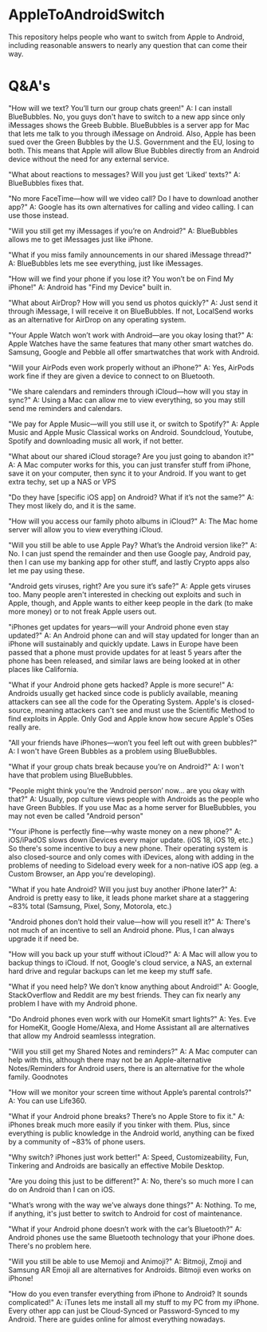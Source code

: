 # AppleToAndroidSwitch
This repository helps people who want to switch from Apple to Android, including reasonable answers to nearly any question that can come their way.

# Q&A's

"How will we text? You’ll turn our group chats green!"
 A: I can install BlueBubbles. No, you guys don't have to switch to a new app since only iMessages shows the Greeb Bubble. BlueBubbles is a server app for Mac that lets me talk to you through iMessage on Android. Also, Apple has been sued over the Green Bubbles by the U.S. Government and the EU, losing to both. This means that Apple will allow Blue Bubbles directly from an Android device without the need for any external service.

"What about reactions to messages? Will you just get ‘Liked’ texts?"
 A: BlueBubbles fixes that.

"No more FaceTime—how will we video call? Do I have to download another app?"
 A: Google has its own alternatives for calling and video calling. I can use those instead.

"Will you still get my iMessages if you’re on Android?"
 A: BlueBubbles allows me to get iMessages just like iPhone.

"What if you miss family announcements in our shared iMessage thread?"
 A: BlueBubbles lets me see everything, just like iMessages.

"How will we find your phone if you lose it? You won’t be on Find My iPhone!"
 A: Android has "Find my Device" built in.

"What about AirDrop? How will you send us photos quickly?"
 A: Just send it through iMessage, I will receive it on BlueBubbles. If not, LocalSend works as an alternative for AirDrop on any operating system.

"Your Apple Watch won’t work with Android—are you okay losing that?"
 A: Apple Watches have the same features that many other smart watches do. Samsung, Google and Pebble all offer smartwatches that work with Android.

"Will your AirPods even work properly without an iPhone?"
 A: Yes, AirPods work fine if they are given a device to connect to on Bluetooth.

"We share calendars and reminders through iCloud—how will you stay in sync?"
 A: Using a Mac can allow me to view everything, so you may still send me reminders and calendars.

"We pay for Apple Music—will you still use it, or switch to Spotify?"
 A: Apple Music and Apple Music Classical works on Android. Soundcloud, Youtube, Spotify and downloading music all work, if not better.

"What about our shared iCloud storage? Are you just going to abandon it?"
 A: A Mac computer works for this, you can just transfer stuff from iPhone, save it on your computer, then sync it to your Android. If you want to get extra techy, set up a NAS or VPS

"Do they have [specific iOS app] on Android? What if it’s not the same?"
 A: They most likely do, and it is the same.

"How will you access our family photo albums in iCloud?"
 A: The Mac home server will allow you to view everything iCloud.

"Will you still be able to use Apple Pay? What’s the Android version like?"
 A: No. I can just spend the remainder and then use Google pay, Android pay, then I can use my banking app for other stuff, and lastly Crypto apps also let me pay using these.

"Android gets viruses, right? Are you sure it’s safe?"
 A: Apple gets viruses too. Many people aren't interested in checking out exploits and such in Apple, though, and Apple wants to either keep people in the dark (to make more money) or to not freak Apple users out.

"iPhones get updates for years—will your Android phone even stay updated?"
 A: An Android phone can and will stay updated for longer than an iPhone will sustainably and quickly update. Laws in Europe have been passed that a phone must provide updates for at least 5 years after the phone has been released, and similar laws are being looked at in other places like California.

"What if your Android phone gets hacked? Apple is more secure!"
 A: Androids usually get hacked since code is publicly available, meaning attackers can see all the code for the Operating System. Apple's is closed-source, meaning attackers can't see and must use the Scientific Method to find exploits in Apple. Only God and Apple know how secure Apple's OSes really are.

"All your friends have iPhones—won’t you feel left out with green bubbles?"
 A: I won't have Green Bubbles as a problem using BlueBubbles.

"What if your group chats break because you’re on Android?"
 A: I won't have that problem using BlueBubbles.

"People might think you’re the ‘Android person’ now… are you okay with that?"
 A: Usually, pop culture views people with Androids as the people who have Green Bubbles. If you use Mac as a home server for BlueBubbles, you may not even be called "Android person"

"Your iPhone is perfectly fine—why waste money on a new phone?"
 A: iOS/iPadOS slows down iDevices every major update. (iOS 18, iOS 19, etc.) So there's some incentive to buy a new phone. Their operating system is also closed-source and only comes with iDevices, along with adding in the problems of needing to Sideload every week for a non-native iOS app (eg. a Custom Browser, an App you're developing).

"What if you hate Android? Will you just buy another iPhone later?"
 A: Android is pretty easy to like, it leads phone market share at a staggering ~83% total (Samsung, Pixel, Sony, Motorola, etc.)

"Android phones don’t hold their value—how will you resell it?"
 A: There's not much of an incentive to sell an Android phone. Plus, I can always upgrade it if need be.

"How will you back up your stuff without iCloud?"
 A: A Mac will allow you to backup things to iCloud. If not, Google's cloud service, a NAS, an external hard drive and regular backups can let me keep my stuff safe.

"What if you need help? We don’t know anything about Android!"
 A: Google, StackOverflow and Reddit are my best friends. They can fix nearly any problem I have with my Android phone.
 
"Do Android phones even work with our HomeKit smart lights?"
 A: Yes. Eve for HomeKit, Google Home/Alexa, and Home Assistant all are alternatives that allow my Android seamlesss integration.

"Will you still get my Shared Notes and reminders?"
 A: A Mac computer can help with this, although there may not be an Apple-alternative Notes/Reminders for Android users, there is an alternative for the whole family. Goodnotes

"How will we monitor your screen time without Apple’s parental controls?"
 A: You can use Life360.

"What if your Android phone breaks? There’s no Apple Store to fix it."
 A: iPhones break much more easily if you tinker with them. Plus, since everything is public knowledge in the Android world, anything can be fixed by a community of ~83% of phone users.

"Why switch? iPhones just work better!"
 A: Speed, Customizeability, Fun, Tinkering and Androids are basically an effective Mobile Desktop.

"Are you doing this just to be different?"
 A: No, there's so much more I can do on Android than I can on iOS.

"What’s wrong with the way we’ve always done things?"
 A: Nothing. To me, if anything, it's just better to switch to Android for cost of maintenance.

"What if your Android phone doesn’t work with the car’s Bluetooth?"
 A: Android phones use the same Bluetooth technology that your iPhone does. There's no problem here.

"Will you still be able to use Memoji and Animoji?"
 A: Bitmoji, Zmoji and Samsung AR Emoji all are alternatives for Androids. Bitmoji even works on iPhone!

"How do you even transfer everything from iPhone to Android? It sounds complicated!"
 A: iTunes lets me install all my stuff to my PC from my iPhone. Every other app can just be Cloud-Synced or Password-Synced to my Android. There are guides online for almost everything nowadays.
